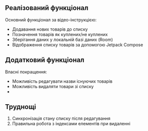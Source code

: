 
## Реалізований функціонал
Основний функціонал за відео-інструкцією:
- Додавання нових товарів до списку
- Позначення товарів як куплених/не куплених
- Зберігання даних у локальній базі даних (Room)
- Відображення списку товарів за допомогою Jetpack Compose

## Додатковий функціонал

Власні покращення:
- Можливість редагувати назви існуючих товарів
- Можливість видаляти товари зі списку
- 

## Труднощі

1. Синхронізація стану списку після редагування
2. Правильна робота з індексами елементів при видаленні
